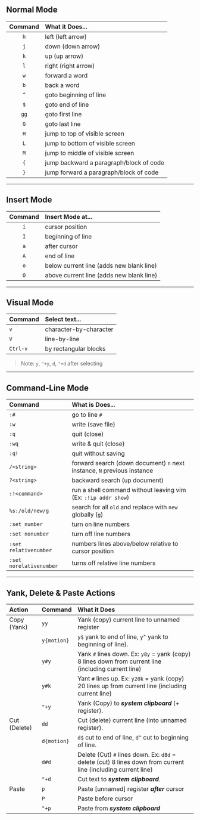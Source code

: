 ## Normal Mode

| Command | What it Does... |
|:--:|:--|
| `h` | left (left arrow)
| `j` | down (down arrow)
| `k` | up (up arrow)
| `l` | right (right arrow)
| `w` | forward a word
| `b` | back a word
| `^` | goto beginning of line
| `$` | goto end of line
| `gg` | goto first line 
| `G` | goto last line
| `H` | jump to top of visible screen
| `L` | jump to bottom of visible screen
| `M` | jump to middle of visible screen
| `{` | jump backward a paragraph/block of code
| `}` | jump forward a paragraph/block of code

***

## Insert Mode

| Command | Insert Mode at... |
|:--:|:--|
| `i` | cursor position
| `I` | beginning of line
| `a` | after cursor
| `A` | end of line
| `o` | below current line (adds new blank line)
| `O` | above current line (adds new blank line)

***

## Visual Mode

| Command | Select text...
|:--|:--|
| `v` | character-by-character
| `V` | line-by-line
| `Ctrl-v` | by rectangular blocks

> Note: `y`, `"+y`, `d`, `"+d` after selecting

***

## Command-Line Mode

| Command | What is Does...
|:--|:--|
| `:#` | go to line `#`
| `:w` | write (save file)
| `:q` | quit (close)
| `:wq` | write & quit (close)
| `:q!` | quit without saving
| `/<string>` | forward search (down document)  `n` next instance, `N` previous instance
| `?<string>` | backward search (up document)
| `:!<command>` | run a shell command without leaving vim (Ex: `:!ip addr show`)
| `%s:/old/new/g` | search for all `old` and replace with `new` globally (`g`)
| `:set number` | turn on line numbers
| `:set nonumber` | turn off line numbers
| `:set relativenumber` | numbers lines above/below relative to cursor position
| `:set norelativenumber` | turns off relative line numbers

***

## Yank, Delete & Paste Actions

| Action | Command | What it Does
|:--|:--|:--|
| Copy (Yank) | `yy` | Yank (copy) current line to unnamed register
| | `y{motion}` | `y$` yank to end of line, `y^` yank to beginning of line).
| | `y#y` | Yank `#` lines down.  Ex: `y8y` = yank (copy) 8 lines down from current line (including current line)
| | `y#k` | Yant `#` lines up. Ex: `y20k` = yank (copy) 20 lines up from current line (including current line)
| | `"+y` | Yank (Copy) to ***system clipboard*** (+ register).
| Cut (Delete) | `dd` | Cut (delete) current line (into unnamed register).
| | `d{motion}` | `d$` cut to end of line, `d^` cut to beginning of line.
| | `d#d` | Delete (Cut) `#` lines down.  Ex: `d8d` = delete (cut) 8 lines down from current line (including current line)
| | `"+d` | Cut text to ***system clipboard***.
| Paste | `p` | Paste [unnamed] register ***after*** cursor
| | `P` | Paste before cursor
| | `"+p` | Paste from ***system clipboard***